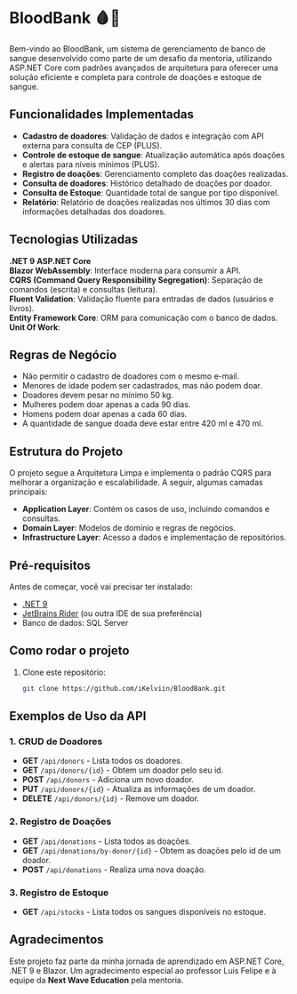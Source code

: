 # BloodBank 🩸💉

Bem-vindo ao BloodBank, um sistema de gerenciamento de banco de sangue desenvolvido como parte de um desafio da mentoria, utilizando ASP.NET Core com padrões avançados de arquitetura para oferecer uma solução eficiente e completa para controle de doações e estoque de sangue.

## Funcionalidades Implementadas

- **Cadastro de doadores**: Validação de dados e integração com API externa para consulta de CEP (PLUS).
- **Controle de estoque de sangue**: Atualização automática após doações e alertas para níveis mínimos (PLUS).
- **Registro de doações**: Gerenciamento completo das doações realizadas.
- **Consulta de doadores**: Histórico detalhado de doações por doador.
- **Consulta de Estoque**: Quantidade total de sangue por tipo disponível.
- **Relatório**: Relatório de doações realizadas nos últimos 30 dias com informações detalhadas dos doadores.

## Tecnologias Utilizadas

**.NET 9**
**ASP.NET Core**  
**Blazor WebAssembly**: Interface moderna para consumir a API.  
**CQRS (Command Query Responsibility Segregation)**: Separação de comandos (escrita) e consultas (leitura).  
**Fluent Validation**: Validação fluente para entradas de dados (usuários e livros).  
**Entity Framework Core**: ORM para comunicação com o banco de dados.  
**Unit Of Work**: 

## Regras de Negócio
- Não permitir o cadastro de doadores com o mesmo e-mail.
- Menores de idade podem ser cadastrados, mas não podem doar.
- Doadores devem pesar no mínimo 50 kg.
- Mulheres podem doar apenas a cada 90 dias.
- Homens podem doar apenas a cada 60 dias.
- A quantidade de sangue doada deve estar entre 420 ml e 470 ml.

## Estrutura do Projeto

O projeto segue a Arquitetura Limpa e implementa o padrão CQRS para melhorar a organização e escalabilidade. A seguir, algumas camadas principais:

- **Application Layer**: Contém os casos de uso, incluindo comandos e consultas.
- **Domain Layer**: Modelos de domínio e regras de negócios.
- **Infrastructure Layer**: Acesso a dados e implementação de repositórios.

## Pré-requisitos

Antes de começar, você vai precisar ter instalado:

- [.NET 9](https://dotnet.microsoft.com/download/dotnet/9.0)
- [JetBrains Rider](https://www.jetbrains.com/rider/) (ou outra IDE de sua preferência)
- Banco de dados: SQL Server


## Como rodar o projeto

1. Clone este repositório:
   ```bash
   git clone https://github.com/iKelviin/BloodBank.git

## Exemplos de Uso da API

### 1. CRUD de Doadores
- **GET** `/api/donors` - Lista todos os doadores.
- **GET** `/api/donors/{id}` - Obtem um doador pelo seu id.
- **POST** `/api/donors` - Adiciona um novo doador.
- **PUT** `/api/donors/{id}` - Atualiza as informações de um doador.
- **DELETE** `/api/donors/{id}` - Remove um doador.

### 2. Registro de Doações
- **GET** `/api/donations` - Lista todos as doações.
- **GET** `/api/donations/by-donor/{id}` - Obtem as doações pelo id de um doador.
- **POST** `/api/donations` - Realiza uma nova doação.

### 3. Registro de Estoque
- **GET** `/api/stocks` - Lista todos os sangues disponíveis no estoque.


## Agradecimentos

Este projeto faz parte da minha jornada de aprendizado em ASP.NET Core, .NET 9 e Blazor. Um agradecimento especial ao professor Luis Felipe e à equipe da **Next Wave Education** pela mentoria.
